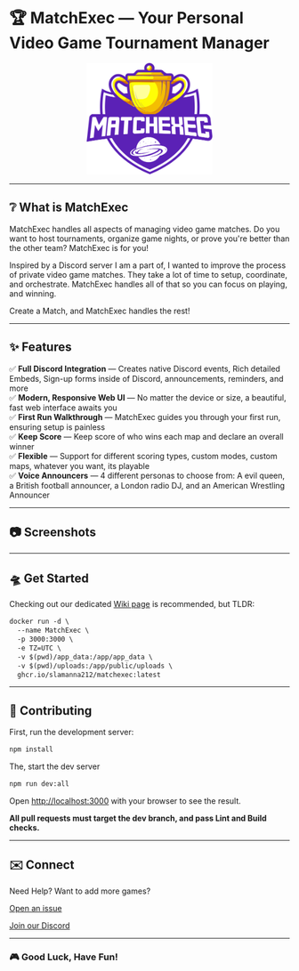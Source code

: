 # 🏆 MatchExec — Your Personal Video Game Tournament Manager
<p align="center">
  <img src="https://raw.githubusercontent.com/slamanna212/MatchExec/refs/heads/dev/public/logo.svg" height="200" alt="MatchExec Logo" />
</p>

---

## ❔ What is MatchExec
MatchExec handles all aspects of managing video game matches. Do you want to host tournaments, organize game nights, or prove you're better than the other team? MatchExec is for you! 

Inspired by a Discord server I am a part of, I wanted to improve the process of private video game matches. They take a lot of time to setup, coordinate, and orchestrate. MatchExec handles all of that so you can focus on playing, and winning.

Create a Match, and MatchExec handles the rest!

---

## ✨ Features
✅ **Full Discord Integration** — Creates native Discord events, Rich detailed Embeds, Sign-up forms inside of Discord, announcements, reminders, and more \
✅ **Modern, Responsive Web UI** — No matter the device or size, a beautiful, fast web interface awaits you \
✅ **First Run Walkthrough** — MatchExec guides you through your first run, ensuring setup is painless \
✅ **Keep Score** — Keep score of who wins each map and declare an overall winner \
✅ **Flexible** — Support for different scoring types, custom modes, custom maps, whatever you want, its playable \
✅ **Voice Announcers** — 4 different personas to choose from: A evil queen, a British football announcer, a London radio DJ, and an American Wrestling Announcer 

---

## 📷 Screenshots






---

## 🛸 Get Started

Checking out our dedicated [Wiki page](https://github.com/slamanna212/MatchExec/wiki/Setting-Up-MatchExec) is recommended, but TLDR:

```
docker run -d \
  --name MatchExec \
  -p 3000:3000 \
  -e TZ=UTC \
  -v $(pwd)/app_data:/app/app_data \
  -v $(pwd)/uploads:/app/public/uploads \
  ghcr.io/slamanna212/matchexec:latest
```

---

## 🧪 Contributing

First, run the development server:

```bash
npm install
```

The, start the dev server

```bash
npm run dev:all
```
Open [http://localhost:3000](http://localhost:3000) with your browser to see the result.

**All pull requests must target the dev branch, and pass Lint and Build checks.**

---

## ✉️ Connect

Need Help? Want to add more games?

[Open an issue](https://github.com/slamanna212/MatchExec/issues/new/choose)

[Join our Discord](https://discord.gg/nPKp95Cc6k)

---

### 🎮 Good Luck, Have Fun!